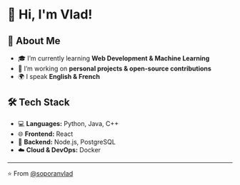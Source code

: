 # 👋 Hi, I'm Vlad!

## 🚀 About Me
- 🎓 I’m currently learning **Web Development & Machine Learning**
- 💼 I’m working on **personal projects & open-source contributions**
- 🌍 I speak **English & French**

## 🛠️ Tech Stack
- 💻 **Languages:** Python, Java, C++
- 🌐 **Frontend:** React
- 🔧 **Backend:** Node.js, PostgreSQL
- ☁️ **Cloud & DevOps:** Docker

---
⭐️ From [@soporanvlad](https://github.com/soporanvlad)


